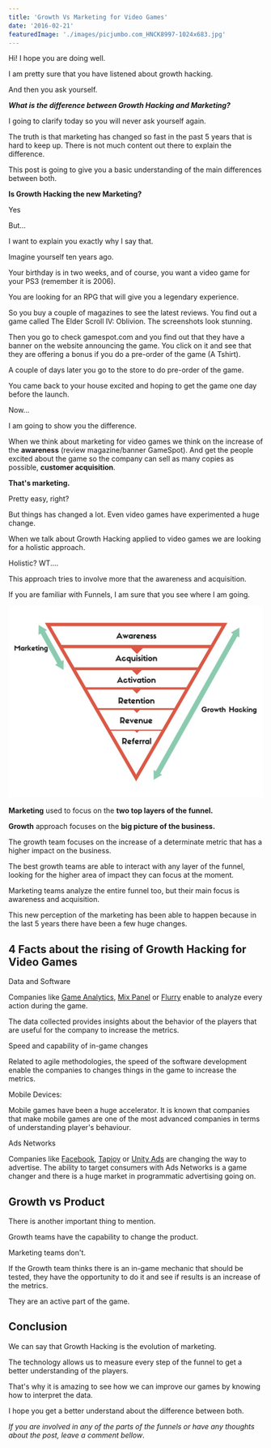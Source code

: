 ```yaml
---
title: 'Growth Vs Marketing for Video Games'
date: '2016-02-21'
featuredImage: './images/picjumbo.com_HNCK8997-1024x683.jpg'
---
```


Hi! I hope you are doing well.

I am pretty sure that you have listened about growth hacking.

And then you ask yourself.

**_What is the difference between Growth Hacking and Marketing?_**

I going to clarify today so you will never ask yourself again.

The truth is that marketing has changed so fast in the past 5 years that is hard to keep up. There is not much content out there to explain the difference.

This post is going to give you a basic understanding of the main differences between both.

**Is Growth Hacking the new Marketing?**

Yes

But...

I want to explain you exactly why I say that.

Imagine yourself ten years ago.

Your birthday is in two weeks, and of course, you want a video game for your PS3 (remember it is 2006).

You are looking for an RPG that will give you a legendary experience.

So you buy a couple of magazines to see the latest reviews. You find out a game called The Elder Scroll IV: Oblivion. The screenshots look stunning.

Then you go to check gamespot.com and you find out that they have a banner on the website announcing the game. You click on it and see that they are offering a bonus if you do a pre-order of the game (A Tshirt).

A couple of days later you go to the store to do pre-order of the game.

You came back to your house excited and hoping to get the game one day before the launch.

Now...

I am going to show you the difference.

When we think about marketing for video games we think on the increase of the **awareness** (review magazine/banner GameSpot). And get the people excited about the game so the company can sell as many copies as possible, **customer acquisition**.

**That's marketing.**

Pretty easy, right?

But things has changed a lot. Even video games have experimented a huge change.

When we talk about Growth Hacking applied to video games we are looking for a holistic approach.

Holistic? WT....

This approach tries to involve more that the awareness and acquisition.

If you are familiar with Funnels, I am sure that you see where I am going.

![Growth Vs Marketing for Video Games](images/Awareness2-1024x768.jpg)

**Marketing** used to focus on the **two top layers of the funnel.**

**Growth** approach focuses on the **big picture of the business.**

The growth team focuses on the increase of a determinate metric that has a higher impact on the business.

The best growth teams are able to interact with any layer of the funnel, looking for the higher area of impact they can focus at the moment.

Marketing teams analyze the entire funnel too, but their main focus is awareness and acquisition.

This new perception of the marketing has been able to happen because in the last 5 years there have been a few huge changes.

## **4 Facts about the rising of Growth Hacking for Video Games**

Data and Software

Companies like [Game Analytics](http://www.gameanalytics.com/), [Mix Panel](https://mixpanel.com/) or [Flurry](https://developer.yahoo.com/) enable to analyze every action during the game.

The data collected provides insights about the behavior of the players that are useful for the company to increase the metrics.

Speed and capability of in-game changes

Related to agile methodologies, the speed of the software development enable the companies to changes things in the game to increase the metrics.

Mobile Devices:

Mobile games have been a huge accelerator. It is known that companies that make mobile games are one of the most advanced companies in terms of understanding player's behaviour.

Ads Networks

Companies like [Facebook](https://developers.facebook.com/products/app-monetization/audience-network/), [Tapjoy](https://home.tapjoy.com/) or [Unity Ads](http://unity3d.com/es/services/ads) are changing the way to advertise. The ability to target consumers with Ads Networks is a game changer and there is a huge market in programmatic advertising going on.

## Growth vs Product

There is another important thing to mention.

Growth teams have the capability to change the product.

Marketing teams don't.

If the Growth team thinks there is an in-game mechanic that should be tested, they have the opportunity to do it and see if results is an increase of the metrics.

They are an active part of the game.

## Conclusion

We can say that Growth Hacking is the evolution of marketing.

The technology allows us to measure every step of the funnel to get a better understanding of the players.

That's why it is amazing to see how we can improve our games by knowing how to interpret the data.

I hope you get a better understand about the difference between both.

_If you are involved in any of the parts of the funnels or have any thoughts about the post, leave a comment bellow_.
